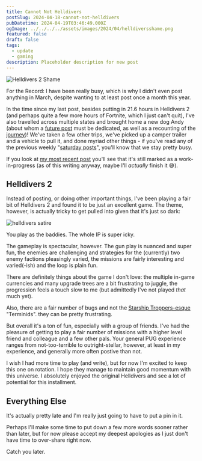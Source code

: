 ```yaml
---
title: Cannot Not Helldivers
postSlug: 2024-04-18-cannot-not-helldivers
pubDatetime: 2024-04-19T03:46:49.000Z
ogImage: ../../../../assets/images/2024/04/helldiversshame.png
featured: false
draft: false
tags:
  - update
  - gaming
description: Placeholder description for new post
---
```


![Helldivers 2 Shame](@/assets/images/2024/04/helldiversshame.png)

For the Record: I have been really busy, which is why I didn't even post anything in March, despite wanting to at least post once a month this year.

In the time since my last post, besides putting in 21.6 hours in Helldivers 2 (and perhaps quite a few more hours of Fortnite, which I just can't quit), I've also travelled across multiple states and brought home a new dog Andy (about whom a [future post](#) must be dedicated, as well as a recounting of the [journey](#))! We've taken a few other trips, we've picked up a camper trailer and a vehicle to pull it, and done myriad other things - if you've read any of the previous weekly "[saturday posts](/tags/saturday-post)", you'll know that we stay pretty busy.

If you look at [my most recent post](/posts/2024-02-05-history-fascinates-appalls-and-resonates) you'll see that it's still marked as a work-in-progress (as of this writing anyway, maybe I'll _actually_ finish it 😅).

## Helldivers 2

Instead of posting, or doing other important things, I've been playing a fair bit of Helldivers 2 and found it to be just an excellent game. The theme, however, is actually tricky to get pulled into given that it's just so dark:

![helldivers satire](@/assets/images/2024/04/helldivers-forshadowing.jpg)

You play as the baddies. The whole IP is super icky.

The gameplay is spectacular, however. The gun play is nuanced and super fun, the enemies are challenging and strategies for the (currently) two enemy factions pleasingly varied, the missions are fairly interesting and varied(-ish) and the loop is plain fun.

There are definitely things about the game I don't love: the multiple in-game currencies and many upgrade trees are a bit frustrating to juggle, the progression feels a touch slow to me (but admittedly I've not played _that_ much yet).

Also, there are a fair number of bugs and not the [Starship Troppers-esque](https://www.imdb.com/title/tt0120201/) "Terminids". they can be pretty frustrating.

But overall it's a ton of fun, especially with a group of friends. I've had the pleasure of getting to play a fair number of missions with a higher level friend and colleague and a few other pals. Your general PUG experience ranges from not-too-terrible to outright-stellar, however, at least in my experience, and generally more often postive than not.

I wish I had more time to play (and write), but for now I'm excited to keep this one on rotation. I hope they manage to maintain good momentum with this universe. I absolutely enjoyed the original Helldivers and see a lot of potential for this installment.

## Everything Else

It's actually pretty late and I'm really just going to have to put a pin in it.

Perhaps I'll make some time to put down a few more words sooner rather than later, but for now please accept my deepest apologies as I just don't have time to over-share right now.

Catch you later.
